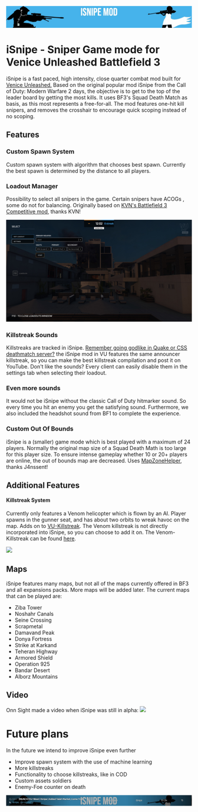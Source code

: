 <img src=".\github_styles\isnipe.jpg"/>

# iSnipe - Sniper Game mode for Venice Unleashed Battlefield 3

iSnipe is a fast paced, high intensity, close quarter combat mod built for [Venice Unleashed.](https://veniceunleashed.net/) Based on the original popular mod iSnipe from the Call of Duty: Modern Warfare 2 days, the objective is to get to the top of the leader board by getting the most kills. It uses BF3's Squad Death Match as basis, as this most represents a free-for-all. The mod features one-hit kill snipers, and removes the crosshair to encourage quick scoping instead of no scoping. 

## Features

### Custom Spawn System

Custom spawn system with algorithm that chooses best spawn. Currently the best spawn is determined by the distance to all players.

### Loadout Manager

Possibility to select all snipers in the game. Certain snipers have ACOGs , some do not for balancing. Originally based on [KVN's Battlefield 3 Competitive mod](https://github.com/kiwidoggie/kPM), thanks KVN!

<img src=".\github_styles\loadout.jpg"/>

### Killstreak Sounds

Killstreaks are tracked in iSnipe. [Remember going godlike in Quake or CSS deathmatch server?](https://www.youtube.com/watch?v=6duy25F8lpo) the iSnipe mod in VU features the same announcer killstreak, so you can make the best killstreak compilation and post it on YouTube. Don't like the sounds? Every client can easily disable them in the settings tab when selecting their loadout.

### Even more sounds

It would not be iSnipe without the classic Call of Duty hitmarker sound. So every time you hit an enemy you get the satisfying sound. Furthermore, we also included the headshot sound from BF1 to complete the experience.



### Custom Out Of Bounds

iSnipe is a (smaller) game mode which is best played with a maximum of 24 players. Normally the original map size of a Squad Death Math is too large for this player size. To ensure intense gameplay whether 10 or 20+ players are online, the out of bounds map are decreased. Uses [MapZoneHelper](https://github.com/J4nssent/VU-Mods/tree/master/MapZoneHelper), thanks J4nssent!



## Additional Features

#### Killstreak System

Currently only features a Venom helicopter which is flown by an AI. Player spawns in the gunner seat, and has about two orbits to wreak havoc on the map. Adds on to [VU-Killstreak](https://github.com/Maxinger15/VU-Killstreak). The Venom killstreak is not directly incorporated into iSnipe, so you can choose to add it on. The Venom-Killstreak can be found [here](github.com/RonnieOnTheHub/VenomKillstreak).

<img src=".\github_styles\killstreak.gif" width="900px" />



## Maps

iSnipe features many maps, but not all of the maps currently offered in BF3 and all expansions packs. More maps will be added later. The current maps that can be played are:

* Ziba Tower
* Noshahr Canals
* Seine Crossing
* Scrapmetal
* Damavand Peak
* Donya Fortress
* Strike at Karkand
* Teheran Highway
* Armored Shield
* Operation 925
* Bandar Desert
* Alborz Mountains



## Video
Onn Sight made a video when iSnipe was still in alpha:
<a href="http://www.youtube.com/watch?feature=player_embedded&v=k_CJvRTIK5M" target="_blank">
    <img src="http://img.youtube.com/vi/k_CJvRTIK5M/0.jpg" width="900px" />
</a>



# Future plans

In the future we intend to improve iSnipe even further

* Improve spawn system with the use of machine learning
* More killstreaks
* Functionality to choose killstreaks, like in COD
* Custom assets soldiers
* Enemy-Foe counter on death

<img src=".\github_styles\footer.jpg"/>